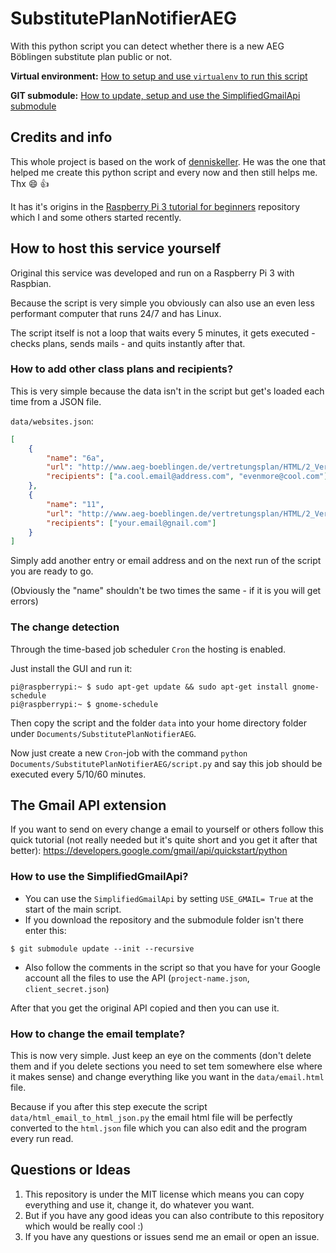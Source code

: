 # SubstitutePlanNotifierAEG
With this python script you can detect whether there is a new AEG Böblingen substitute plan public or not.

**Virtual environment:** [How to setup and use `virtualenv` to run this script](VIRTUALENV.md)

**GIT submodule:** [How to update, setup and use the SimplifiedGmailApi submodule](SUBMODULE_INSTRUCTIONS.md)



## Credits and info

This whole project is based on the work of [denniskeller](https://github.com/denniskeller). 
He was the one that helped me create this python script and every now and then still helps me.
Thx :smile: :thumbsup: 

It has it's origins in the [Raspberry Pi 3 tutorial for beginners](https://github.com/AnonymerNiklasistanonym/RaspiForBeginners) repository which I and some others started recently.



## How to host this service yourself

Original this service was developed and run on a Raspberry Pi 3 with Raspbian.

Because the script is very simple you obviously can also use an even less performant computer that runs 24/7 and has Linux.

The script itself is not a loop that waits every 5 minutes, it gets executed - checks plans, sends mails - and quits instantly after that.

### How to add other class plans and recipients?

This is very simple because the data isn't in the script but get's loaded each time from a JSON file.

`data/websites.json`:

```json
[
	{
		"name": "6a",
		"url": "http://www.aeg-boeblingen.de/vertretungsplan/HTML/2_Ver_Kla_AEG_06A.htm",
		"recipients": ["a.cool.email@address.com", "evenmore@cool.com"]
	},
    {
		"name": "11",
		"url": "http://www.aeg-boeblingen.de/vertretungsplan/HTML/2_Ver_Kla_AEG_11.htm",
		"recipients": ["your.email@gnail.com"]
	}
]
```

Simply add another entry or email address and on the next run of the script you are ready to go.

(Obviously the "name" shouldn't be two times the same - if it is you will get errors)

### The change detection

Through the time-based job scheduler `Cron` the hosting is enabled.

Just install the GUI and run it:

```
pi@raspberrypi:~ $ sudo apt-get update && sudo apt-get install gnome-schedule  
pi@raspberrypi:~ $ gnome-schedule 
```

Then copy the script and the folder `data` into your home directory folder under `Documents/SubstitutePlanNotifierAEG`.

Now just create a new `Cron`-job with the command 
`python Documents/SubstitutePlanNotifierAEG/script.py` and say this job should be executed every 5/10/60 minutes.

## The Gmail API extension

If you want to send on every change a email to yourself or others follow this quick tutorial (not really needed but it's quite short and you get it after that better):
https://developers.google.com/gmail/api/quickstart/python

### How to use the SimplifiedGmailApi?

* You can use the `SimplifiedGmailApi` by setting `USE_GMAIL= True` at the start of the main script.
* If you download the repository and the submodule folder isn't there enter this:

```
$ git submodule update --init --recursive

```

* Also follow the comments in the script so that you have for your Google account all the files to use the API (`project-name.json`, `client_secret.json`)

After that you get the original API copied and then you can use it.

### How to change the email template?

This is now very simple. Just keep an eye on the comments (don't delete them and if you delete sections you need to set tem somewhere else where it makes sense) and change everything like you want in the `data/email.html` file.

Because if you after this step execute the script `data/html_email_to_html_json.py` the email html file will be perfectly converted to the `html.json` file which you can also edit and the program every run read.



## Questions or Ideas

1. This repository is under the MIT license which means you can copy everything and use it, change it, do whatever you want.
2. But if you have any good ideas you can also contribute to this repository which would be really cool :)
3. If you have any questions or issues send me an email or open an issue.
